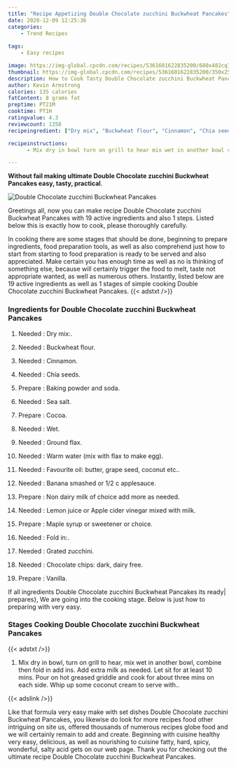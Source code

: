 ```yaml
---
title: "Recipe Appetizing Double Chocolate zucchini Buckwheat Pancakes"
date: 2020-12-09 12:25:36
categories:
    - Trend Recipes
    
tags:
    - Easy recipes

image: https://img-global.cpcdn.com/recipes/5361601622835200/680x482cq70/double-chocolate-zucchini-buckwheat-pancakes-recipe-main-photo.jpg
thumbnail: https://img-global.cpcdn.com/recipes/5361601622835200/350x250cq70/double-chocolate-zucchini-buckwheat-pancakes-recipe-main-photo.jpg
description: How to Cook Tasty Double Chocolate zucchini Buckwheat Pancakes with 19 ingredients and 1 stages of easy cooking.
author: Kevin Armstrong
calories: 135 calories
fatContent: 8 grams fat
preptime: PT21M
cooktime: PT1H
ratingvalue: 4.3
reviewcount: 1358
recipeingredient: ["Dry mix", "Buckwheat flour", "Cinnamon", "Chia seeds", "Baking powder and soda", "Sea salt", "Cocoa", "Wet", "Ground flax", "Warm water mix with flax to make egg", "Favourite oil butter grape seed coconut etc", "Banana smashed or 12 c applesauce", "Non dairy milk of choice add more as needed", "Lemon juice or Apple cider vinegar mixed with milk", "Maple syrup or sweetener or choice", "Fold in", "Grated zucchini", "Chocolate chips dark dairy free", "Vanilla"]

recipeinstructions: 
      - Mix dry in bowl turn on grill to hear mix wet in another bowl combine then fold in add ins Add extra milk as needed Let sit for at least 10 mins Pour on hot greased griddle and cook for about three mins on each side Whip up some coconut cream to serve with

---
```




**Without fail making ultimate Double Chocolate zucchini Buckwheat Pancakes easy, tasty, practical**. 


![Double Chocolate zucchini Buckwheat Pancakes](https://img-global.cpcdn.com/recipes/5361601622835200/680x482cq70/double-chocolate-zucchini-buckwheat-pancakes-recipe-main-photo.jpg "Double Chocolate zucchini Buckwheat Pancakes")




Greetings all, now you can make recipe Double Chocolate zucchini Buckwheat Pancakes with 19 active ingredients and also 1 steps. Listed below this is exactly how to cook, please thoroughly carefully.

In cooking there are some stages that should be done, beginning to prepare ingredients, food preparation tools, as well as also comprehend just how to start from starting to food preparation is ready to be served and also appreciated. Make certain you has enough time as well as no is thinking of something else, because will certainly trigger the food to melt, taste not appropriate wanted, as well as numerous others. Instantly, listed below are 19 active ingredients as well as 1 stages of simple cooking Double Chocolate zucchini Buckwheat Pancakes.
{{< adstxt />}}

### Ingredients for Double Chocolate zucchini Buckwheat Pancakes


1. Needed  : Dry mix:.

1. Needed  : Buckwheat flour.

1. Needed  : Cinnamon.

1. Needed  : Chia seeds.

1. Prepare  : Baking powder and soda.

1. Needed  : Sea salt.

1. Prepare  : Cocoa.

1. Needed  : Wet.

1. Needed  : Ground flax.

1. Needed  : Warm water (mix with flax to make egg).

1. Needed  : Favourite oil: butter, grape seed, coconut etc..

1. Needed  : Banana smashed or 1/2 c applesauce.

1. Prepare  : Non dairy milk of choice add more as needed.

1. Needed  : Lemon juice or Apple cider vinegar mixed with milk.

1. Prepare  : Maple syrup or sweetener or choice.

1. Needed  : Fold in:.

1. Needed  : Grated zucchini.

1. Needed  : Chocolate chips: dark, dairy free.

1. Prepare  : Vanilla.



If all ingredients Double Chocolate zucchini Buckwheat Pancakes its ready| prepares}, We are going into the cooking stage. Below is just how to preparing with very easy.

### Stages Cooking Double Chocolate zucchini Buckwheat Pancakes

{{< adstxt />}}


1. Mix dry in bowl, turn on grill to hear, mix wet in another bowl, combine then fold in add ins. Add extra milk as needed. Let sit for at least 10 mins. Pour on hot greased griddle and cook for about three mins on each side. Whip up some coconut cream to serve with..





{{< adslink />}}

Like that formula very easy make with set dishes Double Chocolate zucchini Buckwheat Pancakes, you likewise do look for more recipes food other intriguing on site us, offered thousands of numerous recipes globe food and we will certainly remain to add and create. Beginning with cuisine healthy very easy, delicious, as well as nourishing to cuisine fatty, hard, spicy, wonderful, salty acid gets on our web page. Thank you for checking out the ultimate recipe Double Chocolate zucchini Buckwheat Pancakes.

